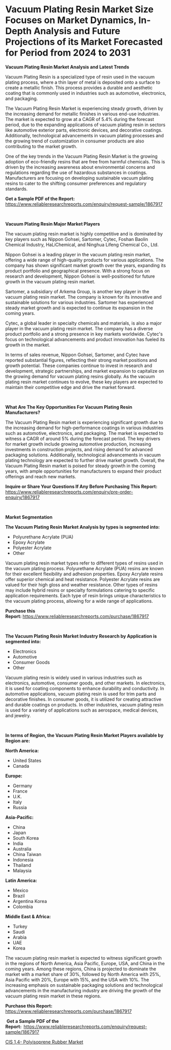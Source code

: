 <p><h1>Vacuum Plating Resin Market Size Focuses on Market Dynamics, In-Depth Analysis and Future Projections of its Market Forecasted for Period from 2024 to 2031</h1></p><p><strong>Vacuum Plating Resin Market Analysis and Latest Trends</strong></p>
<p><p>Vacuum Plating Resin is a specialized type of resin used in the vacuum plating process, where a thin layer of metal is deposited onto a surface to create a metallic finish. This process provides a durable and aesthetic coating that is commonly used in industries such as automotive, electronics, and packaging.</p><p>The Vacuum Plating Resin Market is experiencing steady growth, driven by the increasing demand for metallic finishes in various end-use industries. The market is expected to grow at a CAGR of 5.4% during the forecast period, due to the expanding applications of vacuum plating resin in sectors like automotive exterior parts, electronic devices, and decorative coatings. Additionally, technological advancements in vacuum plating processes and the growing trend of customization in consumer products are also contributing to the market growth.</p><p>One of the key trends in the Vacuum Plating Resin Market is the growing adoption of eco-friendly resins that are free from harmful chemicals. This is driven by the increasing awareness about environmental concerns and regulations regarding the use of hazardous substances in coatings. Manufacturers are focusing on developing sustainable vacuum plating resins to cater to the shifting consumer preferences and regulatory standards.</p></p>
<p><strong>Get a Sample PDF of the Report:&nbsp;</strong> <a href="https://www.reliableresearchreports.com/enquiry/request-sample/1867917">https://www.reliableresearchreports.com/enquiry/request-sample/1867917</a></p>
<p>&nbsp;</p>
<p><strong>Vacuum Plating Resin Major Market Players</strong></p>
<p><p>The vacuum plating resin market is highly competitive and is dominated by key players such as Nippon Gohsei, Sartomer, Cytec, Foshan Baolin Chemical Industry, HaLiChemical, and Ninghua Lifeng Chemical Co., Ltd.</p><p>Nippon Gohsei is a leading player in the vacuum plating resin market, offering a wide range of high-quality products for various applications. The company has shown significant market growth over the years, expanding its product portfolio and geographical presence. With a strong focus on research and development, Nippon Gohsei is well-positioned for future growth in the vacuum plating resin market.</p><p>Sartomer, a subsidiary of Arkema Group, is another key player in the vacuum plating resin market. The company is known for its innovative and sustainable solutions for various industries. Sartomer has experienced steady market growth and is expected to continue its expansion in the coming years.</p><p>Cytec, a global leader in specialty chemicals and materials, is also a major player in the vacuum plating resin market. The company has a diverse product portfolio and a strong presence in key markets worldwide. Cytec's focus on technological advancements and product innovation has fueled its growth in the market.</p><p>In terms of sales revenue, Nippon Gohsei, Sartomer, and Cytec have reported substantial figures, reflecting their strong market positions and growth potential. These companies continue to invest in research and development, strategic partnerships, and market expansion to capitalize on the growing demand for vacuum plating resins globally. As the vacuum plating resin market continues to evolve, these key players are expected to maintain their competitive edge and drive the market forward.</p></p>
<p>&nbsp;</p>
<p><strong>What Are The Key Opportunities For Vacuum Plating Resin Manufacturers?</strong></p>
<p><p>The Vacuum Plating Resin market is experiencing significant growth due to the increasing demand for high-performance coatings in various industries such as automotive, electronics, and packaging. The market is expected to witness a CAGR of around 5% during the forecast period. The key drivers for market growth include growing automotive production, increasing investments in construction projects, and rising demand for advanced packaging solutions. Additionally, technological advancements in vacuum plating technology are expected to further drive market growth. Overall, the Vacuum Plating Resin market is poised for steady growth in the coming years, with ample opportunities for manufacturers to expand their product offerings and reach new markets.</p></p>
<p><strong>Inquire or Share Your Questions If Any Before Purchasing This Report:</strong> <a href="https://www.reliableresearchreports.com/enquiry/pre-order-enquiry/1867917">https://www.reliableresearchreports.com/enquiry/pre-order-enquiry/1867917</a></p>
<p>&nbsp;</p>
<p><strong>Market Segmentation</strong></p>
<p><strong>The Vacuum Plating Resin Market Analysis by types is segmented into:</strong></p>
<p><ul><li>Polyurethane Acrylate (PUA)</li><li>Epoxy Acrylate</li><li>Polyester Acrylate</li><li>Other</li></ul></p>
<p><p>Vacuum plating resin market types refer to different types of resins used in the vacuum plating process. Polyurethane Acrylate (PUA) resins are known for their excellent flexibility and adhesion properties. Epoxy Acrylate resins offer superior chemical and heat resistance. Polyester Acrylate resins are valued for their high gloss and weather resistance. Other types of resins may include hybrid resins or specialty formulations catering to specific application requirements. Each type of resin brings unique characteristics to the vacuum plating process, allowing for a wide range of applications.</p></p>
<p><strong>Purchase this Report:&nbsp;</strong><a href="https://www.reliableresearchreports.com/purchase/1867917">https://www.reliableresearchreports.com/purchase/1867917</a></p>
<p>&nbsp;</p>
<p><strong>The Vacuum Plating Resin Market Industry Research by Application is segmented into:</strong></p>
<p><ul><li>Electronics</li><li>Automotive</li><li>Consumer Goods</li><li>Other</li></ul></p>
<p><p>Vacuum plating resin is widely used in various industries such as electronics, automotive, consumer goods, and other markets. In electronics, it is used for coating components to enhance durability and conductivity. In automotive applications, vacuum plating resin is used for trim parts and decorative finishes. In consumer goods, it is utilized for creating attractive and durable coatings on products. In other industries, vacuum plating resin is used for a variety of applications such as aerospace, medical devices, and jewelry.</p></p>
<p>&nbsp;</p>
<p><strong>In terms of Region, the Vacuum Plating Resin Market Players available by Region are:</strong></p>
<p>
    <p> <strong> North America: </strong>
        <ul>
            <li>United States</li>
            <li>Canada</li>
        </ul>
        </p> 
    <p> <strong> Europe: </strong>
        <ul>
            <li>Germany</li>
            <li>France</li>
            <li>U.K.</li>
            <li>Italy</li>
            <li>Russia</li>
        </ul>
        </p> 
    <p> <strong> Asia-Pacific: </strong>
        <ul>
            <li>China</li>
            <li>Japan</li>
            <li>South Korea</li>
            <li>India</li>
            <li>Australia</li>
            <li>China Taiwan</li>
            <li>Indonesia</li>
            <li>Thailand</li>
            <li>Malaysia</li>
        </ul>
        </p> 
    <p> <strong> Latin America: </strong>
        <ul>
            <li>Mexico</li>
            <li>Brazil</li>
            <li>Argentina Korea</li>
            <li>Colombia</li>
        </ul>
        </p> 
    <p> <strong> Middle East & Africa: </strong>
        <ul>
            <li>Turkey</li>
            <li>Saudi</li>
            <li>Arabia</li>
            <li>UAE</li>
            <li>Korea</li>
        </ul>
    </p>
    </p>
<p><p>The vacuum plating resin market is expected to witness significant growth in the regions of North America, Asia Pacific, Europe, USA, and China in the coming years. Among these regions, China is projected to dominate the market with a market share of 30%, followed by North America with 25%, Asia Pacific with 20%, Europe with 15%, and the USA with 10%. The increasing emphasis on sustainable packaging solutions and technological advancements in the manufacturing industry are driving the growth of the vacuum plating resin market in these regions.</p></p>
<p><strong>Purchase this Report: </strong><a href="https://www.reliableresearchreports.com/purchase/1867917">https://www.reliableresearchreports.com/purchase/1867917</a></p>
<p>&nbsp;<strong>Get a Sample PDF of the Report:&nbsp;&nbsp;</strong><a href="https://www.reliableresearchreports.com/enquiry/request-sample/1867917">https://www.reliableresearchreports.com/enquiry/request-sample/1867917</a></p>
<p><strong></strong></p>
<p><p><a href="https://github.com/nancykennedykellievqfqt2/Market-Research-Report-List-1/blob/main/cis-14-polyisoprene-rubber-market.md">CIS 1,4- Polyisoprene Rubber Market</a></p></p>